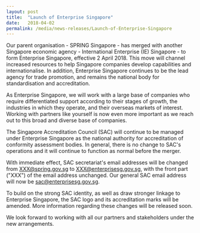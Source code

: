 ```yaml
---
layout: post
title:  "Launch of Enterprise Singapore"
date:   2018-04-02
permalink: /media/news-releases/Launch-of-Enterprise-Singapore
---
```


Our parent organisation - SPRING Singapore - has merged with another Singapore economic agency - International Enterprise (IE) Singapore - to form Enterprise Singapore, effective 2 April 2018. This move will channel increased resources to help Singapore companies develop capabilities and internationalise. In addition, Enterprise Singapore continues to be the lead agency for trade promotion, and remains the national body for standardisation and accreditation.

As Enterprise Singapore, we will work with a large base of companies who require differentiated support according to their stages of growth, the industries in which they operate, and their overseas markets of interest. Working with partners like yourself is now even more important as we reach out to this broad and diverse base of companies.

The Singapore Accreditation Council (SAC) will continue to be managed under Enterprise Singapore as the national authority for accreditation of conformity assessment bodies. In general, there is no change to SAC's operations and it will continue to function as normal before the merger.

With immediate effect, SAC secretariat's email addresses will be changed from XXX@spring.gov.sg to XXX@enterprisesg.gov.sg, with the front part ("XXX") of the email address unchanged. Our general SAC email address will now be <sac@enterprisesg.gov.sg>.

To build on the strong SAC identity, as well as draw stronger linkage to Enterprise Singapore, the SAC logo and its accreditation marks will be amended. More information regarding these changes will be released soon.

We look forward to working with all our partners and stakeholders under the new arrangements.
